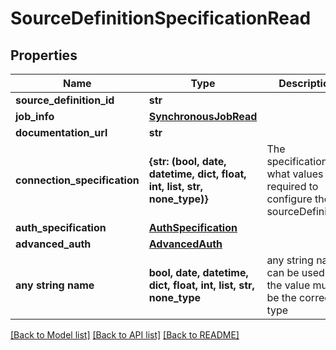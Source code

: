 # SourceDefinitionSpecificationRead


## Properties
Name | Type | Description | Notes
------------ | ------------- | ------------- | -------------
**source_definition_id** | **str** |  | 
**job_info** | [**SynchronousJobRead**](SynchronousJobRead.md) |  | 
**documentation_url** | **str** |  | [optional] 
**connection_specification** | **{str: (bool, date, datetime, dict, float, int, list, str, none_type)}** | The specification for what values are required to configure the sourceDefinition. | [optional] 
**auth_specification** | [**AuthSpecification**](AuthSpecification.md) |  | [optional] 
**advanced_auth** | [**AdvancedAuth**](AdvancedAuth.md) |  | [optional] 
**any string name** | **bool, date, datetime, dict, float, int, list, str, none_type** | any string name can be used but the value must be the correct type | [optional]

[[Back to Model list]](../README.md#documentation-for-models) [[Back to API list]](../README.md#documentation-for-api-endpoints) [[Back to README]](../README.md)


